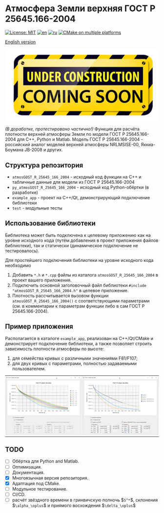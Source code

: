 # Атмосфера Земли верхняя ГОСТ Р 25645.166-2004

[![License: MIT](https://img.shields.io/badge/License-MIT-yellow.svg)](https://opensource.org/licenses/MIT) [![en](https://img.shields.io/badge/lang-en-green.svg)](README.EN.md) [![ru](https://img.shields.io/badge/lang-ru-green.svg)](README.md) [![CMake on multiple platforms](https://github.com/Ornstein89/atmosGOST_R_25645_166_2004/actions/workflows/cmake-multi-platform.yml/badge.svg)](https://github.com/Ornstein89/atmosGOST_R_25645_166_2004/actions/workflows/cmake-multi-platform.yml)

[English version](README.EN.md)

![В разработке](under_construction.png)

*(В доработке, протестировано частично!)* Функция для расчёта плотности верхней атмосферы Земли по модели ГОСТ Р 25645.166-2004 для C++, Python и Matlab. Модель ГОСТ Р 25645.166-2004 - российский аналог моделей верхней атмосферы NRLMSISE-00, Яккиа-Боумана JB-2008 и других.

## Структура репозитория

- `atmosGOST_R_25645_166_2004` - исходный код функции на C++ и табличные данные для модели из ГОСТ Р 25645.166-2004
- `py_atmosGOST_R_25645_166_2004` - исходный код Python-обёртки (в разработке)
- `example_app` - проект на C++/Qt, демонстрирующий подключение библиотеки
- `test` - модульные тесты

## Использование библиотеки

Библиотека может быть подключена к целевому приложению как на уровне исходного кода (путём добавления в проект приложения файлов библиотеки), так и статически (динамическое подключение не тестировалось).

Для простейшего подключения библиотеки на уровне исходного кода необходимо 

1. Добавить `*.h` и `*.cpp` файлы из каталога `atmosGOST_R_25645_166_2004` в проект вашего приложения.
2. Подключить основной заголовочный файл библиотеки `#include "atmosGOST_R_25645_166_2004.h"` в целевое приложение.
3. Плотность рассчитывается вызовом функции `atmosGOST_R_25645_166_2004()` с соответствующими параметрами (см. в комментарии к параметрам функции либо в сам ГОСТ Р 25645.166-2004).

## Пример приложения

Располагается в каталоге `example_app`, реализован на C++/Qt/CMake и демонстрирует подключение библиотеки, а также позволяет строить зависимость плотности атмосферы по высоте:

1) для семейства кривых с различными значениями F81/F107;
2) для двух кривых с параметрами, полностью задаваемыми пользователем.

<table style="border:none;padding:0px;margin:0px;">
    <tr style="border:none;padding:0px;margin:0px;">
        <td style="border:none;padding:2px;margin:0px;">
            <img src="example_app/example_app_1.png"/>
        </td>
        <td style="border:none;padding:2px;margin:0px;">
            <img src="example_app/example_app_2.png"/>
        </td>
    </tr>
</table>

## TODO

- [ ] Обёртка для Python and Matlab.
- [ ] Оптимизация.
- [ ] Документация.
- [x] Многоязычная версия репозитория.
- [x] Адаптация под CMake.
- [ ] Модульное тестирование.
- [ ] CI/CD.
- [ ] расчёт звёздного времени в гринвичскую полночь \$`S^*`\$, склонения \$`\alpha_\oplus`\$ и приямого восхождения \$`\delta_\oplus`\$
